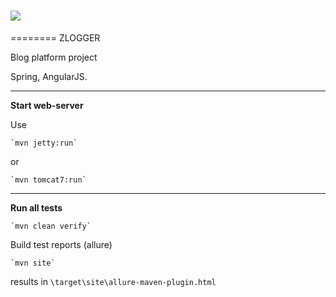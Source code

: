 # ![](https://psv4.vk.me/c612026/u104010542/docs/f69f620215f4/logo.png)
========
ZLOGGER

Blog platform project

Spring, AngularJS.

<hr/>

**Start web-server**

Use

    `mvn jetty:run`

or

    `mvn tomcat7:run`

<hr/>

**Run all tests**

    `mvn clean verify`

Build test reports (allure)

    `mvn site`

results in `\target\site\allure-maven-plugin.html`
